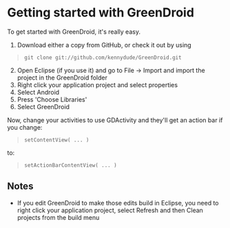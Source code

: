 Getting started with GreenDroid
============================

To get started with GreenDroid, it's really easy.

1. Download either a copy from GitHub, or check it out by using
 > `git clone git://github.com/kennydude/GreenDroid.git`
2. Open Eclipse (if you use it) and go to File -> Import and import the project in the GreenDroid folder
3. Right click your application project and select properties
4. Select Android
5. Press 'Choose Libraries'
6. Select GreenDroid

Now, change your activities to use GDActivity and they'll get an action bar if you change:

> `setContentView( ... )`

to:

> `setActionBarContentView( ... )`

Notes
-----

* If you edit GreenDroid to make those edits build in Eclipse, you need to right click your application project, select Refresh and then Clean projects from the build menu


